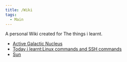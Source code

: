 ```yaml
---
title: /Wiki
tags:
  - Main
---
```

A personal Wiki created for The things i learnt.
- <a href="astronomy/Active Nucleus Galaxy.md">Active Galactic Nucleus</a>
- <a href="/tilbasiclinuxandssh2.md">Today i learnt:Linux commands and SSH commands</a>
- <a href="astronomy/sun.md">Sun</a>
